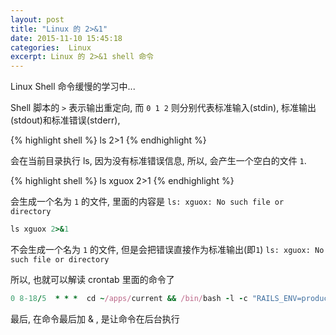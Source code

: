 ```yaml
---
layout: post
title: "Linux 的 2>&1"
date: 2015-11-10 15:45:18
categories:  Linux
excerpt: Linux 的 2>&1 shell 命令
---
```

<!--more-->

Linux Shell 命令缓慢的学习中...

Shell 脚本的 `>` 表示输出重定向, 而 `0 1 2` 则分别代表标准输入(stdin), 标准输出(stdout)和标准错误(stderr),

{% highlight shell %}
ls 2>1
{% endhighlight %}

会在当前目录执行 ls, 因为没有标准错误信息, 所以, 会产生一个空白的文件 `1`.

{% highlight shell %}
ls xguox 2>1
{% endhighlight %}

会生成一个名为 `1` 的文件, 里面的内容是
`ls: xguox: No such file or directory`

```ruby
ls xguox 2>&1

```
不会生成一个名为 `1` 的文件, 但是会把错误直接作为标准输出(即`1`)
`ls: xguox: No such file or directory`

所以, 也就可以解读 crontab 里面的命令了

```ruby
0 8-18/5  * * *  cd ~/apps/current && /bin/bash -l -c "RAILS_ENV=production bundle exec rake post:auto_post" 2>&1 >  log/init.log
```

最后,
在命令最后加 & , 是让命令在后台执行
